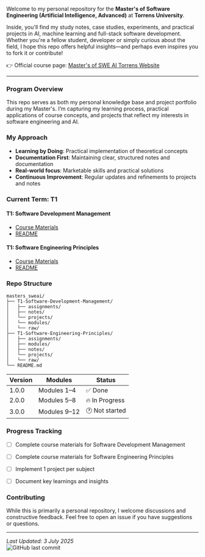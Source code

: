 Welcome to my personal repository for the **Master's of Software Engineering (Artificial Intelligence, Advanced)** at **Torrens University**.

Inside, you'll find my study notes, case studies, experiments, and practical projects in AI, machine learning and full-stack software development.  
Whether you're a fellow student, developer or simply curious about the field, I hope this repo offers helpful insights—and perhaps even inspires you to fork it or contribute!

👉 Official course page: [Master's of SWE AI Torrens Website](https://www.torrens.edu.au/courses/technology/master-of-software-engineering-artificial-intelligence-advanced)

---

### Program Overview
This repo serves as both my personal knowledge base and project portfolio during my Master's. I’m capturing my learning process, practical applications of course concepts, and projects that reflect my interests in software engineering and AI.

### My Approach
- **Learning by Doing**: Practical implementation of theoretical concepts
- **Documentation First**: Maintaining clear, structured notes and documentation
- **Real-world focus**: Marketable skills and practical solutions
- **Continuous Improvement**: Regular updates and refinements to projects and notes

### Current Term: T1
#### T1: Software Development Management
- [Course Materials](./T1-Software-Development-Management/)
- [README](./T1-Software-Development-Management/README.md)

#### T1: Software Engineering Principles
- [Course Materials](./T1-Software-Engineering-Principles/)
- [README](./T1-Software-Engineering-Principles/README.md)

### Repo Structure

```
masters_sweai/
├── T1-Software-Development-Management/
│   ├── assignments/
│   ├── notes/
│   └── projects/
│   └── modules/
│   └── raw/
├── T1-Software-Engineering-Principles/
│   ├── assignments/
│   ├── modules/
│   ├── notes/
│   └── projects/
│   └── raw/
└── README.md
```

| Version | Modules            | Status         |
|---------|---------------------|----------------|
| 1.0.0   | Modules 1–4         | ✅ Done        |
| 2.0.0   | Modules 5–8         | 🔥 In Progress |
| 3.0.0   | Modules 9–12        | 🕐 Not started |

### Progress Tracking

- [ ] Complete course materials for Software Development Management
- [ ] Complete course materials for Software Engineering Principles
- [ ] Implement 1 project per subject
- [ ] Document key learnings and insights


### Contributing
While this is primarily a personal repository, I welcome discussions and constructive feedback. Feel free to open an issue if you have suggestions or questions.

---

*Last Updated: 3 July 2025*  
![GitHub last commit](https://img.shields.io/github/last-commit/lfariabr/masters-swe-ai?style=flat-square)